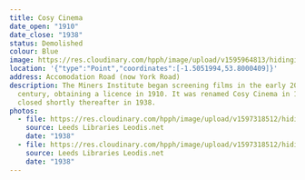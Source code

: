 ```yaml
---
title: Cosy Cinema
date_open: "1910"
date_close: "1938"
status: Demolished
colour: Blue
image: https://res.cloudinary.com/hpph/image/upload/v1595964813/hidinginplainsight/cosycinema.svg
location: '{"type":"Point","coordinates":[-1.5051994,53.8000409]}'
address: Accomodation Road (now York Road)
description: The Miners Institute began screening films in the early 20th
  century, obtaining a licence in 1910. It was renamed Cosy Cinema in 1932 and
  closed shortly thereafter in 1938.
photos:
  - file: https://res.cloudinary.com/hpph/image/upload/v1597318512/hidinginplainsight/Cosy_Cinema_Leeds_Libraries_2002820_28669375.jpg
    source: Leeds Libraries Leodis.net
    date: "1938"
  - file: https://res.cloudinary.com/hpph/image/upload/v1597318512/hidinginplainsight/Cosy_Cinema_Leeds_Libraries_2002820_84516543.jpg
    source: Leeds Libraries Leodis.net
    date: "1938"
---
```

